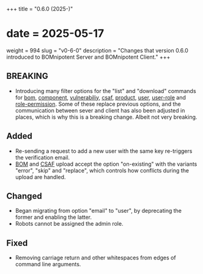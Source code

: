 +++
title = "0.6.0 (2025-)"
# date = 2025-05-17
weight = 994
slug = "v0-6-0"
description = "Changes that version 0.6.0 introduced to BOMnipotent Server and BOMnipotent Client."
+++

## BREAKING
- Introducing many filter options for the "list" and "download" commands for [bom](/client/consumer/boms/), [component](/client/consumer/bom-components/), [vulnerabiliy](/client/consumer/vulnerabilities/), [csaf](/client/consumer/csaf-docs/), [product](/client/consumer/products/), [user](/client/manager/access-management/user-management/), [user-role](/client/manager/access-management/role-assignment/) and [role-permission](/client/manager/access-management/role-management/). Some of these replace previous options, and the communication between sever and client has also been adjusted in places, which is why this is a breaking change. Albeit not very breaking.

## Added
- Re-sending a request to add a new user with the same key re-triggers the verification email.
- [BOM](/client/manager/doc-management/boms/#uploading) and [CSAF](/client/manager/doc-management/csaf-docs/#uploading) upload accept the option "on-existing" with the variants "error", "skip" and "replace", which controls how conflicts during the upload are handled.

## Changed
- Began migrating from option "email" to "user", by deprecating the former and enabling the latter.
- Robots cannot be assigned the admin role.

## Fixed
- Removing carriage return and other whitespaces from edges of command line arguments.
